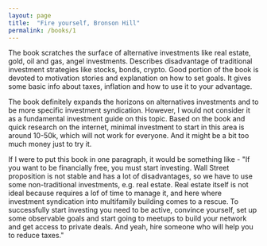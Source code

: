 ```yaml
---
layout: page
title:  "Fire yourself, Bronson Hill"
permalink: /books/1
---
```

The book scratches the surface of alternative investments like real estate, gold, oil and gas, angel investments.
Describes disadvantage of traditional investment strategies like stocks, bonds, crypto.
Good portion of the book is devoted to motivation stories and explanation on how to set goals.
It gives some basic info about taxes, inflation and how to use it to your advantage.

The book definitely expands the horizons on alternatives investments and to be more specific investment syndication.
However, I would not consider it as a fundamental investment guide on this topic. Based on the book and quick research on the internet,
minimal investment to start in this area is around 10-50k, which will not work for everyone. And it might be a bit too much money just to try it.

If I were to put this book in one paragraph, it would be something like - "If you want to be financially free, you must start investing. Wall Street
proposition is not stable and has a lot of disadvantages, so we have to use some non-traditional investments, e.g. real estate. Real estate itself is not ideal
because requires a lof of time to manage it, and here where investment syndication into multifamily building comes to a rescue. To successfully start
investing you need to be active, convince yourself, set up some observable goals and start going to meetups to build your network and get access
to private deals. And yeah, hire someone who will help you to reduce taxes."
